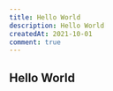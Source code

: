 ```yaml
---
title: Hello World
description: Hello World
createdAt: 2021-10-01
comment: true
---
```


## Hello World

